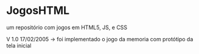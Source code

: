 # JogosHTML
um repositório com jogos em HTML5, JS, e CSS

V 1.0
17/02/2005 -> foi implementado o jogo da memoria com protótipo da tela inicial